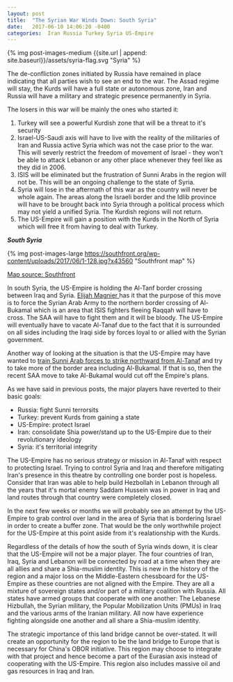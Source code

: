 ```yaml
---
layout: post
title:  "The Syrian War Winds Down: South Syria"
date:   2017-06-10 14:06:20 -0400
categories:  Iran Russia Turkey Syria US-Empire
---
```

{% img post-images-medium {{site.url | append: site.baseurl}}/assets/syria-flag.svg "Syria" %} 

The de-confliction zones initiated by Russia have remained in place indicating that all parties wish to see an end to the war. The Assad regime will stay, the Kurds will have a full state or autonomous zone, Iran and Russia will have a military and strategic presence permanently in Syria. 

The losers in this war will be mainly the ones who started it:  
1. Turkey will see a powerful Kurdish zone that will be a threat to it's security
2. Israel-US-Saudi axis will have to live with the reality of the militaries of Iran and Russia active Syria which was not the case prior to the war. This will severly restrict the freedom of movement of Israel - they won't be able to attack Lebanon or any other place whenever they feel like as they did in 2006.
3. ISIS will be eliminated but the frustration of Sunni Arabs in the region will not be. This will be an ongoing challenge to the state of Syria.  
4. Syria will lose in the aftermath of this war as the country will never be whole again. The areas along the Israeli border and the Idlib province will have to be brought back into Syria through a political process which may not yield a unified Syria. The Kurdish regions will not return. 
5. The US-Empire will gain a position with the Kurds in the North of Syria which will free it from having to deal with Turkey. 

<!--excerpt-->


***South Syria***

{% img post-images-large https://southfront.org/wp-content/uploads/2017/06/1-128.jpg?x43560 "Southfront map" %}

[Map source: Southfront](https://southfront.org/strategic-implications-of-syrian-government-forces-success-at-border-with-iraq/)

In south Syria, the US-Empire is holding the Al-Tanf border crossing between Iraq and Syria.  [Elijah Magnier ](https://elijahjm.wordpress.com/2017/06/08/isis-dropping-as-fast-as-it-grew-in-2014-the-us-begins-to-attack-isis-in-raqqah-whilst-iraqi-forces-advance-behind-the-american-lines/)has it that the purpose of this move is to force the Syrian Arab Army to the northern border crossing of Al-Bukamal which is an area that ISIS fighters fleeing Raqqah will have to cross.  The SAA will have to fight them and it will be bloody.  The US-Empire will eventually have to vacate Al-Tanaf due to the fact that it is surrounded on all sides including the Iraqi side by forces loyal to or allied with the Syrian government. 

Another way of looking at the situation is that the US-Empire may have wanted to [train Sunni Arab forces to strike northward from Al-Tanaf](https://southfront.org/strategic-implications-of-syrian-government-forces-success-at-border-with-iraq/) and try to take more of the border area including Al-Bukamal.  If that is so, then the recent SAA move to take Al-Bukamal would cut off the Empire's plans. 

As we have said in previous posts, the major players have reverted to their basic goals: 
* Russia: fight Sunni terrorsits
* Turkey: prevent Kurds from gaining a state
* US-Empire: protect Israel
* Iran: consolidate Shia power/stand up to the US-Empire due to their revolutionary ideology
* Syria: it's territorial integrity

The US-Empire has no serious strategy or mission in Al-Tanaf with respect to protecting Israel.  Trying to control Syria and Iraq and therefore mitigating Iran's presence in this theatre by controlling one border post is hopeless.  Consider that Iran was able to help build Hezbollah in Lebanon through all the years that it's mortal enemy Saddam Hussein was in power in Iraq and land routes through that country were completely closed.  

In the next few weeks or months we will probably see an attempt by the US-Empire to grab control over land in the area of Syria that is bordering Israel in order to create a buffer zone.  That would be the only worthwhile project for the US-Empire at this point aside from it's realationship with the Kurds. 

Regardless of the details of how the south of Syria winds down, it is clear that the US-Empire will not be a major player.  The four countries of Iran, Iraq, Syria and Lebanon will be connected by road at a time when they are all allies and share a Shia-muslim identity.  This is new in the history of the region and a major loss on the Middle-Eastern chessboard for the US-Empire as these countries are not aligned with the Empire. They are all a mixture of sovereign states and/or part of a military coalition with Russia. All states have armed groups that cooperate with one another: The Lebanese Hizbullah, the Syrian military, the Popular Mobilization Units (PMUs) in Iraq and the various arms of the Iranian military. All now have experience fighting alongside one another and all share a Shia-muslim identity. 

The strategic importance of this land bridge cannot be over-stated.  It will create an opportunity for the region to be the land bridge to Europe that is necessary for China's OBOR initiative.  This region may choose to integrate with that project and hence become a part of the Eurasian axis instead of cooperating with the US-Empire.  This region also includes massive oil and gas resources in Iraq and Iran. 
